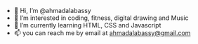 - 👋 Hi, I’m @ahmadalabassy
- 👀 I’m interested in coding, fitness, digital drawing and Music
- 🌱 I’m currently learning HTML, CSS and Javascript
- 📫 you can reach me by email at ahmadalabassy@gmail.com

<!---
ahmadalabassy/ahmadalabassy is a ✨ special ✨ repository because its `README.md` (this file) appears on your GitHub profile.
You can click the Preview link to take a look at your changes.
--->
